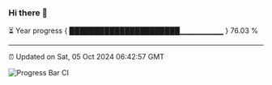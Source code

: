 ### Hi there 👋

⏳ Year progress { ██████████████████████▁▁▁▁▁▁▁▁ } 76.03 %

---

⏰ Updated on Sat, 05 Oct 2024 06:42:57 GMT

![Progress Bar CI](https://github.com/IshwaranRudhara/GIT-ACTION/workflows/Progress%20Bar%20CI/badge.svg)

